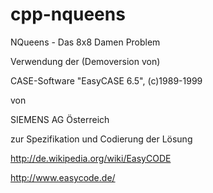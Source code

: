 # cpp-nqueens
NQueens - Das 8x8 Damen Problem


Verwendung der (Demoversion von)

CASE-Software "EasyCASE 6.5", (c)1989-1999 

von 

SIEMENS AG Österreich 

zur Spezifikation und Codierung der Lösung

http://de.wikipedia.org/wiki/EasyCODE

http://www.easycode.de/

